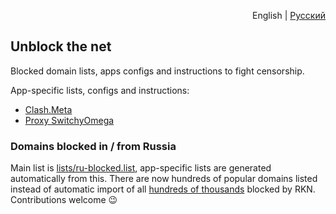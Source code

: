 <p align="right">English | <a href="README.ru.md">Русский</a></p>

## Unblock the net

Blocked domain lists, apps configs and instructions to fight censorship.

App-specific lists, configs and instructions:

- [Clash.Meta](lists/clash)
- [Proxy SwitchyOmega](lists/switchy-omega)


### Domains blocked in / from Russia

Main list is [lists/ru-blocked.list](lists/ru-blocked.list), app-specific lists are generated automatically from this. There are now hundreds of popular domains listed instead of automatic import of all [hundreds of thousands](https://rknweb.ru/statistics) blocked by RKN. Contributions welcome 😉
